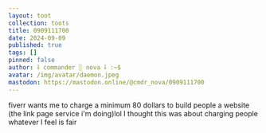```yaml
---
layout: toot
collection: toots
title: 0909111700
date: 2024-09-09
published: true
tags: []
pinned: false
author: ⸸ commander ░ nova ⸸ :~$
avatar: /img/avatar/daemon.jpeg
mastodon: https://mastodon.online/@cmdr_nova/0909111700
---
```


fiverr wants me to charge a minimum 80 dollars to build people a website (the link page service i'm doing)lol I thought this was about charging people whatever I feel is fair
